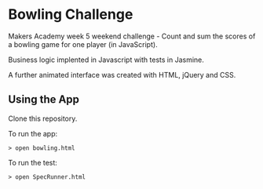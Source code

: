 Bowling Challenge
=================

Makers Academy week 5 weekend challenge - Count and sum the scores of a bowling game for one player (in JavaScript).

Business logic implented in Javascript with tests in Jasmine.

A further animated interface was created with HTML, jQuery and CSS.


Using the App
-------------

Clone this repository.

To run the app:
```
> open bowling.html
```

To run the test:
```
> open SpecRunner.html
```
